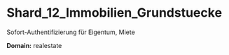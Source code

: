# Shard_12_Immobilien_Grundstuecke

Sofort-Authentifizierung für Eigentum, Miete

**Domain:** realestate
